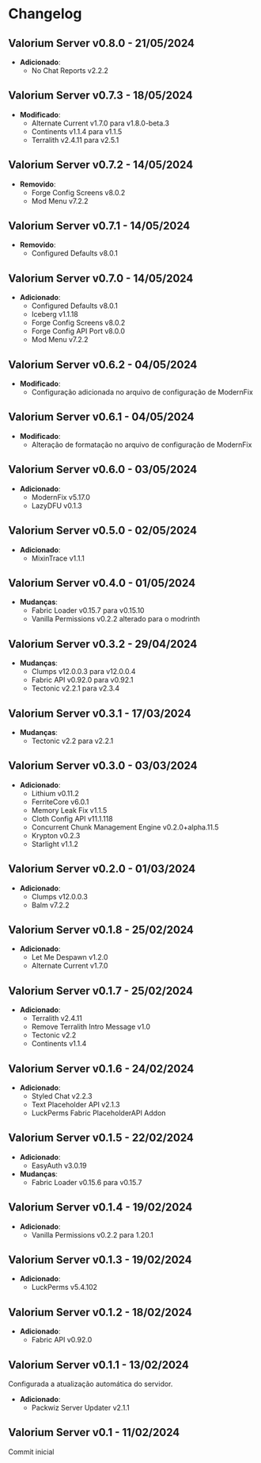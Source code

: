 # Changelog

Valorium Server v0.8.0 - 21/05/2024
---------------

- **Adicionado**:
  - No Chat Reports v2.2.2

Valorium Server v0.7.3 - 18/05/2024
---------------

- **Modificado**:
  - Alternate Current v1.7.0 para v1.8.0-beta.3
  - Continents v1.1.4 para v1.1.5
  - Terralith v2.4.11 para v2.5.1

Valorium Server v0.7.2 - 14/05/2024
---------------

- **Removido**:
  - Forge Config Screens v8.0.2
  - Mod Menu v7.2.2

Valorium Server v0.7.1 - 14/05/2024
---------------

- **Removido**:
  - Configured Defaults v8.0.1

Valorium Server v0.7.0 - 14/05/2024
---------------

- **Adicionado**:
  - Configured Defaults v8.0.1
  - Iceberg v1.1.18
  - Forge Config Screens v8.0.2
  - Forge Config API Port v8.0.0
  - Mod Menu v7.2.2

Valorium Server v0.6.2 - 04/05/2024
---------------

- **Modificado**:
  - Configuração adicionada no arquivo de configuração de ModernFix


Valorium Server v0.6.1 - 04/05/2024
---------------

- **Modificado**:
  - Alteração de formatação no arquivo de configuração de ModernFix

Valorium Server v0.6.0 - 03/05/2024
---------------

- **Adicionado**:
  - ModernFix v5.17.0
  - LazyDFU v0.1.3

Valorium Server v0.5.0 - 02/05/2024
---------------

- **Adicionado**:
  - MixinTrace v1.1.1

Valorium Server v0.4.0 - 01/05/2024
---------------

- **Mudanças**:
  - Fabric Loader v0.15.7 para v0.15.10
  - Vanilla Permissions v0.2.2 alterado para o modrinth

Valorium Server v0.3.2 - 29/04/2024
---------------

- **Mudanças**:
  - Clumps v12.0.0.3 para v12.0.0.4
  - Fabric API v0.92.0 para v0.92.1
  - Tectonic v2.2.1 para v2.3.4

Valorium Server v0.3.1 - 17/03/2024
---------------

- **Mudanças**:
  - Tectonic v2.2 para v2.2.1

Valorium Server v0.3.0 - 03/03/2024
---------------

- **Adicionado**:
  - Lithium v0.11.2
  - FerriteCore v6.0.1
  - Memory Leak Fix v1.1.5
  - Cloth Config API v11.1.118
  - Concurrent Chunk Management Engine v0.2.0+alpha.11.5
  - Krypton v0.2.3
  - Starlight v1.1.2

Valorium Server v0.2.0 - 01/03/2024
---------------

- **Adicionado**:
  - Clumps v12.0.0.3
  - Balm v7.2.2

Valorium Server v0.1.8 - 25/02/2024
---------------

- **Adicionado**:
  - Let Me Despawn v1.2.0
  - Alternate Current v1.7.0

Valorium Server v0.1.7 - 25/02/2024
---------------

- **Adicionado**:
  - Terralith v2.4.11
  - Remove Terralith Intro Message v1.0
  - Tectonic v2.2
  - Continents v1.1.4

Valorium Server v0.1.6 - 24/02/2024
---------------

- **Adicionado**:
  - Styled Chat v2.2.3
  - Text Placeholder API v2.1.3
  - LuckPerms Fabric PlaceholderAPI Addon

Valorium Server v0.1.5 - 22/02/2024
---------------

- **Adicionado**:
  - EasyAuth v3.0.19
- **Mudanças**:
  - Fabric Loader v0.15.6 para v0.15.7

Valorium Server v0.1.4 - 19/02/2024
---------------

- **Adicionado**:
  - Vanilla Permissions v0.2.2 para 1.20.1

Valorium Server v0.1.3 - 19/02/2024
---------------

- **Adicionado**:
  - LuckPerms v5.4.102

Valorium Server v0.1.2 - 18/02/2024
---------------

- **Adicionado**:
  - Fabric API v0.92.0

Valorium Server v0.1.1 - 13/02/2024
---------------

 Configurada a atualização automática do servidor.

- **Adicionado**:
  - Packwiz Server Updater v2.1.1

Valorium Server v0.1 - 11/02/2024
---------------

 Commit inicial
